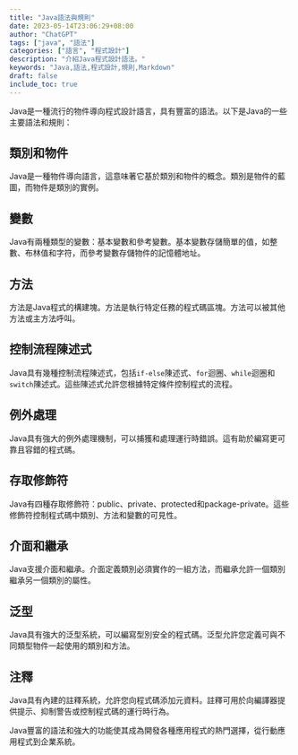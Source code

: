 ```yaml
---
title: "Java語法與規則"
date: 2023-05-14T23:06:29+08:00
author: "ChatGPT"
tags: ["java", "語法"]
categories: ["語言", "程式設計"]
description: "介紹Java程式設計語法。"
keywords: "Java,語法,程式設計,規則,Markdown"
draft: false
include_toc: true
---
```


Java是一種流行的物件導向程式設計語言，具有豐富的語法。以下是Java的一些主要語法和規則：

## 類別和物件
Java是一種物件導向語言，這意味著它基於類別和物件的概念。類別是物件的藍圖，而物件是類別的實例。

## 變數
Java有兩種類型的變數：基本變數和參考變數。基本變數存儲簡單的值，如整數、布林值和字符，而參考變數存儲物件的記憶體地址。

## 方法
方法是Java程式的構建塊。方法是執行特定任務的程式碼區塊。方法可以被其他方法或主方法呼叫。

## 控制流程陳述式
Java具有幾種控制流程陳述式，包括`if-else`陳述式、`for`迴圈、`while`迴圈和`switch`陳述式。這些陳述式允許您根據特定條件控制程式的流程。

## 例外處理
Java具有強大的例外處理機制，可以捕獲和處理運行時錯誤。這有助於編寫更可靠且容錯的程式碼。

## 存取修飾符
Java有四種存取修飾符：public、private、protected和package-private。這些修飾符控制程式碼中類別、方法和變數的可見性。

## 介面和繼承
Java支援介面和繼承。介面定義類別必須實作的一組方法，而繼承允許一個類別繼承另一個類別的屬性。

## 泛型
Java具有強大的泛型系統，可以編寫型別安全的程式碼。泛型允許您定義可與不同類型物件一起使用的類別和方法。

## 注釋
Java具有內建的註釋系統，允許您向程式碼添加元資料。註釋可用於向編譯器提供提示、抑制警告或控制程式碼的運行時行為。

Java豐富的語法和強大的功能使其成為開發各種應用程式的熱門選擇，從行動應用程式到企業系統。